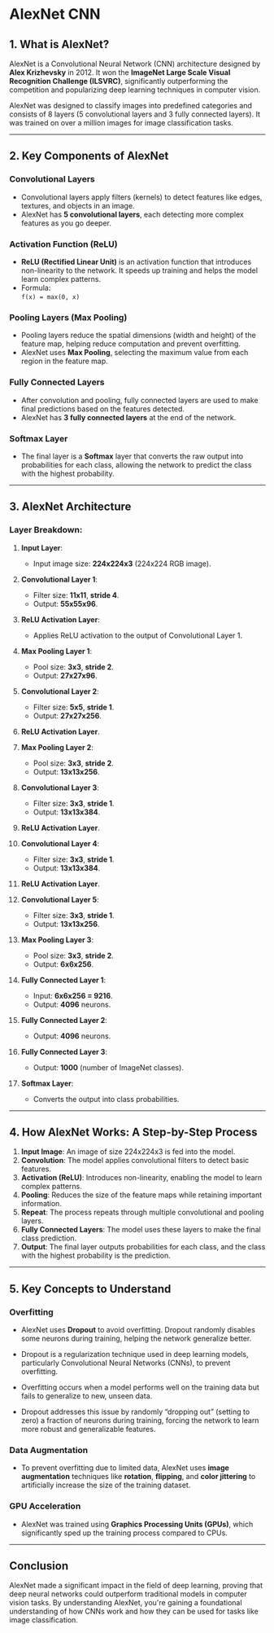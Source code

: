 # AlexNet CNN

## 1. What is AlexNet?

AlexNet is a Convolutional Neural Network (CNN) architecture designed by **Alex Krizhevsky** in 2012. It won the **ImageNet Large Scale Visual Recognition Challenge (ILSVRC)**, significantly outperforming the competition and popularizing deep learning techniques in computer vision.

AlexNet was designed to classify images into predefined categories and consists of 8 layers (5 convolutional layers and 3 fully connected layers). It was trained on over a million images for image classification tasks.

---

## 2. Key Components of AlexNet

### Convolutional Layers

- Convolutional layers apply filters (kernels) to detect features like edges, textures, and objects in an image.
- AlexNet has **5 convolutional layers**, each detecting more complex features as you go deeper.

### Activation Function (ReLU)

- **ReLU (Rectified Linear Unit)** is an activation function that introduces non-linearity to the network. It speeds up training and helps the model learn complex patterns.
- Formula:  
  `f(x) = max(0, x)`

### Pooling Layers (Max Pooling)

- Pooling layers reduce the spatial dimensions (width and height) of the feature map, helping reduce computation and prevent overfitting.
- AlexNet uses **Max Pooling**, selecting the maximum value from each region in the feature map.

### Fully Connected Layers

- After convolution and pooling, fully connected layers are used to make final predictions based on the features detected.
- AlexNet has **3 fully connected layers** at the end of the network.

### Softmax Layer

- The final layer is a **Softmax** layer that converts the raw output into probabilities for each class, allowing the network to predict the class with the highest probability.

---

## 3. AlexNet Architecture

### Layer Breakdown:

1. **Input Layer**:

   - Input image size: **224x224x3** (224x224 RGB image).

2. **Convolutional Layer 1**:

   - Filter size: **11x11**, **stride 4**.
   - Output: **55x55x96**.

3. **ReLU Activation Layer**:

   - Applies ReLU activation to the output of Convolutional Layer 1.

4. **Max Pooling Layer 1**:

   - Pool size: **3x3**, **stride 2**.
   - Output: **27x27x96**.

5. **Convolutional Layer 2**:

   - Filter size: **5x5**, **stride 1**.
   - Output: **27x27x256**.

6. **ReLU Activation Layer**.

7. **Max Pooling Layer 2**:

   - Pool size: **3x3**, **stride 2**.
   - Output: **13x13x256**.

8. **Convolutional Layer 3**:

   - Filter size: **3x3**, **stride 1**.
   - Output: **13x13x384**.

9. **ReLU Activation Layer**.

10. **Convolutional Layer 4**:

    - Filter size: **3x3**, **stride 1**.
    - Output: **13x13x384**.

11. **ReLU Activation Layer**.

12. **Convolutional Layer 5**:

    - Filter size: **3x3**, **stride 1**.
    - Output: **13x13x256**.

13. **Max Pooling Layer 3**:

    - Pool size: **3x3**, **stride 2**.
    - Output: **6x6x256**.

14. **Fully Connected Layer 1**:

    - Input: **6x6x256 = 9216**.
    - Output: **4096** neurons.

15. **Fully Connected Layer 2**:

    - Output: **4096** neurons.

16. **Fully Connected Layer 3**:

    - Output: **1000** (number of ImageNet classes).

17. **Softmax Layer**:
    - Converts the output into class probabilities.

---

## 4. How AlexNet Works: A Step-by-Step Process

1. **Input Image**: An image of size 224x224x3 is fed into the model.
2. **Convolution**: The model applies convolutional filters to detect basic features.
3. **Activation (ReLU)**: Introduces non-linearity, enabling the model to learn complex patterns.
4. **Pooling**: Reduces the size of the feature maps while retaining important information.
5. **Repeat**: The process repeats through multiple convolutional and pooling layers.
6. **Fully Connected Layers**: The model uses these layers to make the final class prediction.
7. **Output**: The final layer outputs probabilities for each class, and the class with the highest probability is the prediction.

---

## 5. Key Concepts to Understand

### Overfitting

- AlexNet uses **Dropout** to avoid overfitting. Dropout randomly disables some neurons during training, helping the network generalize better.

- Dropout is a regularization technique used in deep learning models, particularly Convolutional Neural Networks (CNNs), to prevent overfitting.

- Overfitting occurs when a model performs well on the training data but fails to generalize to new, unseen data.

- Dropout addresses this issue by randomly “dropping out” (setting to zero) a fraction of neurons during training, forcing the network to learn more robust and generalizable features.

### Data Augmentation

- To prevent overfitting due to limited data, AlexNet uses **image augmentation** techniques like **rotation**, **flipping**, and **color jittering** to artificially increase the size of the training dataset.

### GPU Acceleration

- AlexNet was trained using **Graphics Processing Units (GPUs)**, which significantly sped up the training process compared to CPUs.

---

## Conclusion

AlexNet made a significant impact in the field of deep learning, proving that deep neural networks could outperform traditional models in computer vision tasks. By understanding AlexNet, you're gaining a foundational understanding of how CNNs work and how they can be used for tasks like image classification.
